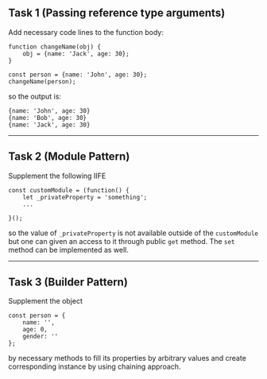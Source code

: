 ## Task 1 (Passing reference type arguments)

Add necessary code lines to the function body:

    function changeName(obj) {
        obj = {name: 'Jack', age: 30};
    }

    const person = {name: 'John', age: 30};
    changeName(person);


so the output is:

    {name: 'John', age: 30}
    {name: 'Bob', age: 30}
    {name: 'Jack', age: 30}

***
## Task 2 (Module Pattern)

Supplement the following IIFE

    const customModule = (function() {
        let _privateProperty = 'something';
        ...

    }();

so the value of `_privateProperty` is not available outside of the `customModule` but one can given an access to it through public `get` method. The `set` method can be implemented as well.

***
## Task 3 (Builder Pattern)

Supplement the object 

    const person = {
        name: '', 
        age: 0, 
        gender: ''
    };

by necessary methods to fill its properties by arbitrary values and create corresponding instance by using chaining approach.


